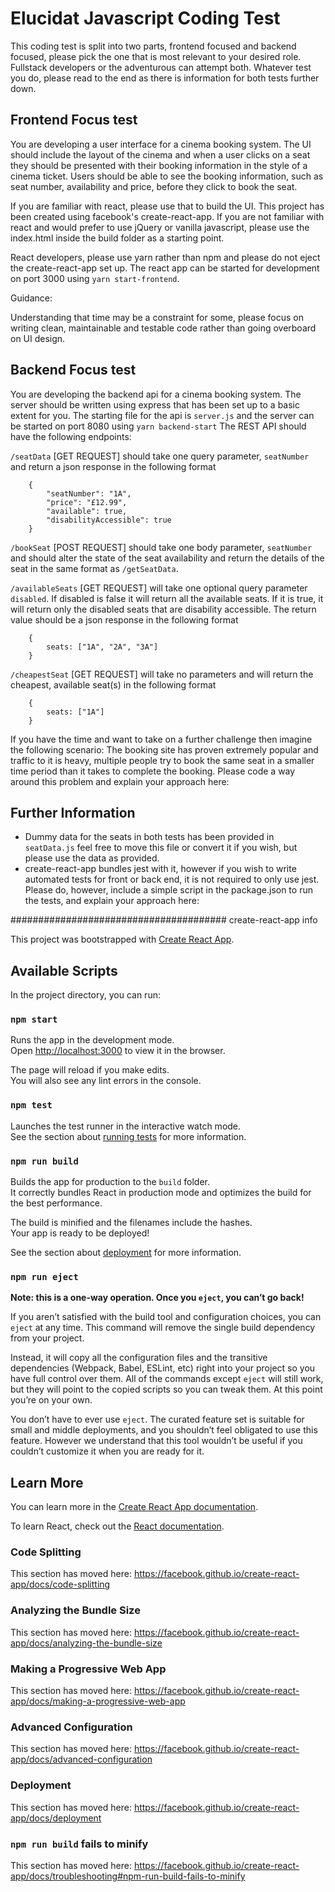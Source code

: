 # Elucidat Javascript Coding Test

This coding test is split into two parts, frontend focused and backend focused, please pick the one that is most relevant to your desired role. Fullstack developers or the adventurous can attempt both.  Whatever test you do, please read to the end as there is information for both tests further down.

## Frontend Focus test

You are developing a user interface for a cinema booking system.  The UI should include the layout of the cinema and when a user clicks on a seat they should be presented with their booking information in the style of a cinema ticket.  Users should be able to see the booking information, such as seat number, availability and price, before they click to book the seat.

If you are familiar with react, please use that to build the UI.  This project has been created using facebook's create-react-app.  If you are not familiar with react and would prefer to use jQuery or vanilla javascript, please use the index.html inside the build folder as a starting point.

React developers, please use yarn rather than npm and please do not eject the create-react-app set up. The react app can be started for development on port 3000 using `yarn start-frontend`.

Guidance:

Understanding that time may be a constraint for some, please focus on writing clean, maintainable and testable code rather than going overboard on UI design.


## Backend Focus test

You are developing the backend api for a cinema booking system.  The server should be written using express that has been set up to a basic extent for you.  The starting file for the api is `server.js` and the server can be started on port 8080 using `yarn backend-start`  The REST API should have the following endpoints:

`/seatData` [GET REQUEST] should take one query parameter, `seatNumber` and return a json response in the following format

```
    {
        "seatNumber": "1A",
        "price": "£12.99",
        "available": true,
        "disabilityAccessible": true
    }
```

`/bookSeat` [POST REQUEST] should take one body parameter, `seatNumber` and should alter the state of the seat availability and return the details of the seat in the same format as `/getSeatData`.

`/availableSeats` [GET REQUEST] will take one optional query parameter `disabled`.  If disabled is false it will return all the available seats.  If it is true, it will return only the disabled seats that are disability accessible.  The return value should be a json response in the following format

```
    {
        seats: ["1A", "2A", "3A"]
    }
```

`/cheapestSeat` [GET REQUEST] will take no parameters and will return the cheapest, available seat(s) in the following format

```
    {
        seats: ["1A"]
    }
```

If you have the time and want to take on a further challenge then imagine the following scenario:
The booking site has proven extremely popular and traffic to it is heavy, multiple people try to book the same seat in a smaller time period than it takes to complete the booking.  Please code a way around this problem and explain your approach here:



## Further Information

- Dummy data for the seats in both tests has been provided in `seatData.js` feel free to move this file or convert it if you wish, but please use the data as provided.
- create-react-app bundles jest with it, however if you wish to write automated tests for front or back end, it is not required to only use jest. Please do, however, include a simple script in the package.json to run the tests, and explain your approach here:










####################################### create-react-app info

This project was bootstrapped with [Create React App](https://github.com/facebook/create-react-app).

## Available Scripts

In the project directory, you can run:

### `npm start`

Runs the app in the development mode.<br>
Open [http://localhost:3000](http://localhost:3000) to view it in the browser.

The page will reload if you make edits.<br>
You will also see any lint errors in the console.

### `npm test`

Launches the test runner in the interactive watch mode.<br>
See the section about [running tests](https://facebook.github.io/create-react-app/docs/running-tests) for more information.

### `npm run build`

Builds the app for production to the `build` folder.<br>
It correctly bundles React in production mode and optimizes the build for the best performance.

The build is minified and the filenames include the hashes.<br>
Your app is ready to be deployed!

See the section about [deployment](https://facebook.github.io/create-react-app/docs/deployment) for more information.

### `npm run eject`

**Note: this is a one-way operation. Once you `eject`, you can’t go back!**

If you aren’t satisfied with the build tool and configuration choices, you can `eject` at any time. This command will remove the single build dependency from your project.

Instead, it will copy all the configuration files and the transitive dependencies (Webpack, Babel, ESLint, etc) right into your project so you have full control over them. All of the commands except `eject` will still work, but they will point to the copied scripts so you can tweak them. At this point you’re on your own.

You don’t have to ever use `eject`. The curated feature set is suitable for small and middle deployments, and you shouldn’t feel obligated to use this feature. However we understand that this tool wouldn’t be useful if you couldn’t customize it when you are ready for it.

## Learn More

You can learn more in the [Create React App documentation](https://facebook.github.io/create-react-app/docs/getting-started).

To learn React, check out the [React documentation](https://reactjs.org/).

### Code Splitting

This section has moved here: https://facebook.github.io/create-react-app/docs/code-splitting

### Analyzing the Bundle Size

This section has moved here: https://facebook.github.io/create-react-app/docs/analyzing-the-bundle-size

### Making a Progressive Web App

This section has moved here: https://facebook.github.io/create-react-app/docs/making-a-progressive-web-app

### Advanced Configuration

This section has moved here: https://facebook.github.io/create-react-app/docs/advanced-configuration

### Deployment

This section has moved here: https://facebook.github.io/create-react-app/docs/deployment

### `npm run build` fails to minify

This section has moved here: https://facebook.github.io/create-react-app/docs/troubleshooting#npm-run-build-fails-to-minify
